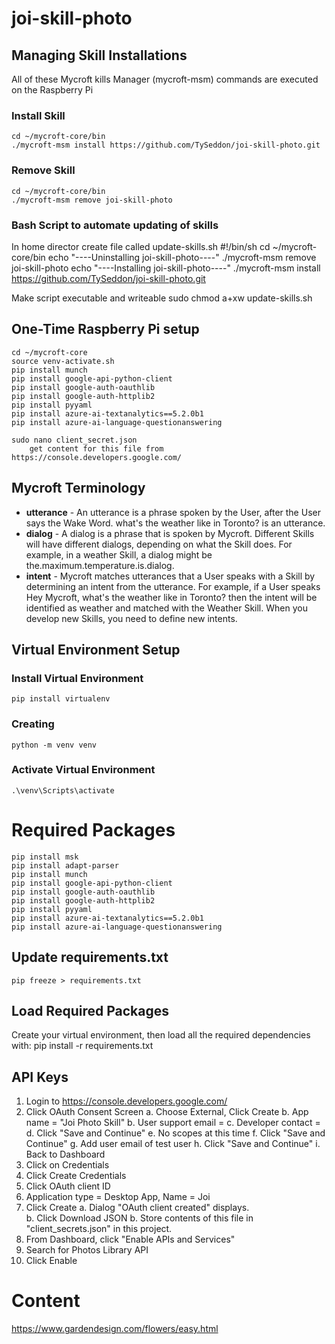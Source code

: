 # joi-skill-photo

## Managing Skill Installations
All of these Mycroft kills Manager (mycroft-msm) commands are executed on the Raspberry Pi

### Install Skill
    cd ~/mycroft-core/bin
    ./mycroft-msm install https://github.com/TySeddon/joi-skill-photo.git

### Remove Skill    
    cd ~/mycroft-core/bin
    ./mycroft-msm remove joi-skill-photo

### Bash Script to automate updating of skills
In home director create file called update-skills.sh
    #!/bin/sh
    cd ~/mycroft-core/bin
    echo "----Uninstalling joi-skill-photo----"
    ./mycroft-msm remove joi-skill-photo
    echo "----Installing joi-skill-photo----"
    ./mycroft-msm install https://github.com/TySeddon/joi-skill-photo.git

Make script executable and writeable
    sudo chmod a+xw update-skills.sh

## One-Time Raspberry Pi setup
    cd ~/mycroft-core        
    source venv-activate.sh  
    pip install munch
    pip install google-api-python-client
    pip install google-auth-oauthlib
    pip install google-auth-httplib2
    pip install pyyaml
    pip install azure-ai-textanalytics==5.2.0b1
    pip install azure-ai-language-questionanswering    

    sudo nano client_secret.json
        get content for this file from https://console.developers.google.com/


## Mycroft Terminology

* **utterance** - An utterance is a phrase spoken by the User, after the User says the Wake Word. what's the weather like in Toronto? is an utterance.
* **dialog** - A dialog is a phrase that is spoken by Mycroft. Different Skills will have different dialogs, depending on what the Skill does. For example, in a weather Skill, a dialog might be the.maximum.temperature.is.dialog.
* **intent** - Mycroft matches utterances that a User speaks with a Skill by determining an intent from the utterance. For example, if a User speaks Hey Mycroft, what's the weather like in Toronto? then the intent will be identified as weather and matched with the Weather Skill. When you develop new Skills, you need to define new intents.

## Virtual Environment Setup

### Install Virtual Environment
    pip install virtualenv

### Creating 
    python -m venv venv

### Activate Virtual Environment
    .\venv\Scripts\activate

# Required Packages
    pip install msk
    pip install adapt-parser
    pip install munch
    pip install google-api-python-client
    pip install google-auth-oauthlib
    pip install google-auth-httplib2
    pip install pyyaml
    pip install azure-ai-textanalytics==5.2.0b1
    pip install azure-ai-language-questionanswering    

## Update requirements.txt
    pip freeze > requirements.txt

## Load Required Packages
Create your virtual environment, then load all the required dependencies with:
    pip install -r requirements.txt

## API Keys
1. Login to https://console.developers.google.com/
2. Click OAuth Consent Screen
    a. Choose External, Click Create
    b. App name = "Joi Photo Skill"
    b. User support email = <any email you want>
    c. Developer contact = <any email you want>
    d. Click "Save and Continue"
    e. No scopes at this time
    f. Click "Save and Continue"
    g. Add user email of test user
    h. Click "Save and Continue"
    i. Back to Dashboard
3. Click on Credentials
4. Click Create Credentials
5. Click OAuth client ID
6. Application type = Desktop App, Name = Joi
7. Click Create
    a. Dialog "OAuth client created" displays.  
    b. Click Download JSON
    b. Store contents of this file in "client_secrets.json" in this project.
8. From Dashboard, click "Enable APIs and Services"
9. Search for Photos Library API
10. Click Enable



# Content
https://www.gardendesign.com/flowers/easy.html
